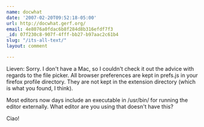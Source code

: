 ```yaml
---
name: docwhat
date: '2007-02-20T09:52:18-05:00'
url: http://docwhat.gerf.org/
email: 4e8076a0fdac6b8f284d8b316efdf7f3
_id: 07f230c8-907f-4fff-bb27-b97aac2c61b4
slug: "/its-all-text/"
layout: comment

---
```


Lieven:
  Sorry.  I don't have a Mac, so I couldn't check it out the advice with regards to the file picker.  All browser preferences are kept in prefs.js in your firefox profile directory.  They are not kept in the extension directory (which is what you found, I think).

Most editors now days include an executable in /usr/bin/ for running the editor externally.  What editor are you using that doesn't have this?

Ciao!
